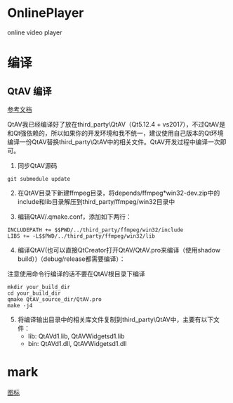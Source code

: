 # OnlinePlayer
online video player

# 编译
## QtAV 编译
[参考文档](https://github.com/wang-bin/QtAV/wiki/Build-QtAV)

QtAV我已经编译好了放在third_party\QtAV（Qt5.12.4 + vs2017），不过QtAV是和Qt强依赖的，所以如果你的开发环境和我不统一，建议使用自己版本的Qt环境编译一份QtAV替换third_party\QtAV中的相关文件。QtAV开发过程中编译一次即可。

1. 同步QtAV源码

```
git submodule update
```

2. 在QtAV目录下新建ffmpeg目录，将depends/ffmpeg*win32-dev.zip中的include和lib目录解压到third_party/ffmpeg/win32目录中

3. 编辑QtAV/.qmake.conf，添加如下两行：

```
INCLUDEPATH += $$PWD/../third_party/ffmpeg/win32/include
LIBS += -L$$PWD/../third_party/ffmpeg/win32/lib
```

4. 编译QtAV(也可以直接QtCreator打开QtAV/QtAV.pro来编译（使用shadow build）)（debug/release都需要编译）：

注意使用命令行编译的话不要在QtAV根目录下编译

```
mkdir your_build_dir
cd your_build_dir
qmake QtAV_source_dir/QtAV.pro
make -j4
```

5. 将编译输出目录中的相关库文件复制到third_party\QtAV中，主要有以下文件：
    - lib: QtAVd1.lib, QtAVWidgetsd1.lib
    - bin: QtAVd1.dll, QtAVWidgetsd1.dll

# mark
[图标](https://www.iconfont.cn/collections/detail?spm=a313x.7781069.0.da5a778a4&cid=567)
